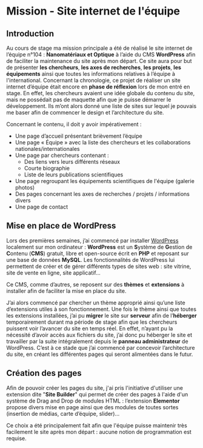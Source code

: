 # Mission - Site internet de l'équipe

## Introduction

Au cours de stage ma mission principale a été de réalisé le site internet de l’équipe n°104 : **Nanomatériaux et Optique** à l’aide du CMS **WordPress** afin de faciliter la maintenance du site après mon départ.
Ce site aura pour but de présenter **les chercheurs**, **les axes de recherches**, **les projets**, **les équipements** ainsi que toutes les informations relatives à l’équipe à l'international.
Concernant la chronologie, ce projet de réaliser un site internet d’équipe était encore en **phase de réflexion** lors de mon entré en stage. En effet, les chercheurs avaient une idée globale du contenu du site, mais ne possédait pas de maquette afin que je puisse démarrer le développement. Ils m’ont alors donné une liste de sites sur lequel je pouvais me baser afin de commencer le design et l’architecture du site.

Concernant le contenu, il doit y avoir impérativement :
- Une page d’accueil présentant brièvement l’équipe
- Une page « Équipe » avec la liste des chercheurs et les collaborations nationales/internationales
- Une page par chercheurs contenant :
    - Des liens vers leurs différents réseaux
    - Courte biographie
    - Liste de leurs publications scientifiques
- Une page regroupant les équipements scientifiques de l'équipe (galerie photos)
- Des pages concernant les axes de recherches / projets / informations divers
- Une page de contact

## Mise en place de WordPress

Lors des premières semaines, j’ai commencé par installer [WordPress](https://wordpress.org) localement sur mon ordinateur :
**WordPress** est un **S**ystème de **G**estion de **C**ontenu (**CMS**) gratuit, libre et open-source écrit en **PHP** et reposant sur une base de données **MySQL**. Les fonctionnalités de WordPress lui permettent de créer et de gérer différents types de sites web : site vitrine, site de vente en ligne, site applicatif…

Ce CMS, comme d’autres, se reposent sur des **thèmes** et **extensions** à installer afin de faciliter la mise en place du site.

J’ai alors commencé par chercher un thème approprié ainsi qu’une liste d’extensions utiles à son fonctionnement.
Une fois le thème ainsi que toutes les extensions installées, j’ai pu **migrer** le site sur **serveur** afin de l’**héberger** temporairement durant ma période de stage afin que les chercheurs puissent voir l’avancer du site en temps réel. En effet, n’ayant pu la nécessité d’avoir accès aux fichiers du site, j’ai donc pu héberger le site et travailler par la suite intégralement depuis le **panneau administrateur** de WordPress.
C’est à ce stade que j’ai commencé par concevoir l’architecture du site, en créant les différentes pages qui seront alimentées dans le futur.

## Création des pages

Afin de pouvoir créer les pages du site, j'ai pris l'initiative d'utiliser une extension dite "**Site Builder**" qui permet de créer des pages à l'aide d'un système de Drag and Drop de modules HTML : l’extension **Elementor** propose divers mise en page ainsi que des modules de toutes sortes (insertion de médias, carte d’équipe, slider)…

Ce choix a été principalement fait afin que l'équipe puisse maintenir très facilement le site après mon départ : aucune notion de programmation est requise.